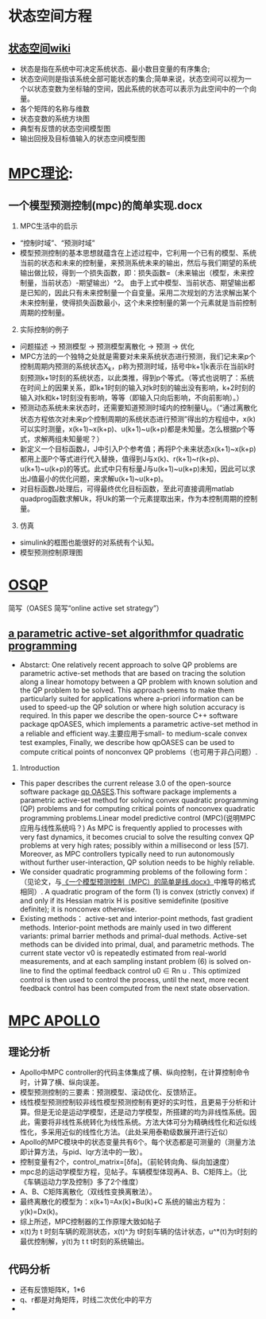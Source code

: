 # 状态空间方程
## [状态空间wiki](https://zh.m.wikipedia.org/zh-cn/%E7%8A%B6%E6%80%81%E7%A9%BA%E9%97%B4)
* 状态是指在系统中可决定系统状态、最小数目变量的有序集合;
* 状态空间则是指该系统全部可能状态的集合;简单来说，状态空间可以视为一个以状态变数为坐标轴的空间，因此系统的状态可以表示为此空间中的一个向量。 
* 各个矩阵的名称与维数
* 状态变数的系统方块图
* 典型有反馈的状态空间模型图
* 输出回授及目标值输入的状态空间模型图

# [MPC理论](https://github.com/YuXianYuan/model-predictive-control-demo):
## 一个模型预测控制(mpc)的简单实现.docx
1. MPC生活中的启示
* “控制时域”、“预测时域”
* 模型预测控制的基本思想就蕴含在上述过程中，它利用一个已有的模型、系统当前的状态和未来的控制量，来预测系统未来的输出，然后与我们期望的系统输出做比较，得到一个损失函数，即：损失函数=（未来输出（模型，未来控制量，当前状态）-期望输出）^2。
  由于上式中模型、当前状态、期望输出都是已知的，因此只有未来控制量一个自变量。采用二次规划的方法求解出某个未来控制量，使得损失函数最小，这个未来控制量的第一个元素就是当前控制周期的控制量。
2. 实际控制的例子
* 问题描述 -> 预测模型 -> 预测模型离散化 -> 预测 -> 优化
* MPC方法的一个独特之处就是需要对未来系统状态进行预测，我们记未来p个控制周期内预测的系统状态X<sub>k</sub>，p称为预测时域，括号中k+1|k表示在当前k时刻预测k+1时刻的系统状态，以此类推，得到p个等式。（等式也说明了：系统在时间上的因果关系，即k+1时刻的输入对k时刻的输出没有影响，k+2时刻的输入对k和k+1时刻没有影响，等等（即输入只向后影响，不向前影响）。）
* 预测动态系统未来状态时，还需要知道预测时域内的控制量U<sub>k</sub>。（“通过离散化状态方程依次对未来p个控制周期的系统状态进行预测”得出的方程组中，x(k)可以实时测量，x(k+1)~x(k+p)、u(k+1)~u(k+p)都是未知量。怎么根据p个等式，求解两组未知量呢？）
* 新定义一个目标函数J，J中引入P个参考值；再将P个未来状态x(k+1)~x(k+p)都用上面P个等式进行代入替换，值得到J与x(k)、r(k+1)~r(k+p)、u(k+1)~u(k+p)的等式。此式中只有标量J与u(k+1)~u(k+p)未知，因此可以求出J值最小的优化问题，来求解u(k+1)~u(k+p)。
* 对目标函数J处理后，可得最终优化目标函数，至此可直接调用matlab quadprog函数求解Uk，将Uk的第一个元素提取出来，作为本控制周期的控制量。
3. 仿真
* simulink的框图也能很好的对系统有个认知。
* 模型预测控制原理图

# [OSQP](https://osqp.org/docs/examples/mpc.html) 
简写（OASES 简写“online active set strategy”）
## [a parametric active-set algorithmfor quadratic programming](https://link.springer.com/article/10.1007/s12532-014-0071-1)
* Abstarct: One relatively recent approach to solve QP problems are parametric active-set methods that are based on tracing the solution along a linear homotopy between a QP problem with known solution and the QP problem to be solved. This approach seems to make them particularly suited for applications where a-priori information can be used to speed-up the QP solution or where high solution accuracy is required. In this paper we describe the open-source C++ software package qpOASES, which implements a parametric active-set method in a reliable and efficient way.主要应用于small- to medium-scale convex test examples, Finally, we describe how qpOASES can be used to compute critical points of nonconvex QP problems（也可用于非凸问题）.
1. Introduction
* This paper describes the current release 3.0 of the open-source software package [qp OASES](https://github.com/coin-or/qpOASES).This software package implements a parametric active-set method for solving convex quadratic programming (QP) problems and for computing critical points of nonconvex quadratic programming problems.Linear model predictive control (MPC)(说明MPC应用与线性系统吗？) As MPC is frequently applied to processes with very fast dynamics, it becomes crucial to solve the resulting convex QP problems at very high rates; possibly within a millisecond or less [57]. Moreover, as MPC controllers typically need to run autonomously without further user-interaction, QP solution needs to be highly reliable.
* We consider quadratic programming problems of the following form：（见论文，与[《一个模型预测控制（MPC）的简单是线.docx》]()中推导的格式相同）. A quadratic program of the form (1) is convex (strictly convex) if and only if its Hessian matrix H is positive semidefinite (positive definite); it is nonconvex otherwise. 
* Existing methods： active-set and interior-point methods,  fast gradient methods. Interior-point methods are mainly used in two different variants: primal barrier methods and primal-dual methods.  Active-set methods can be divided into primal, dual, and parametric methods. The current state vector v0 is repeatedly estimated from real-world measurements, and at each sampling instant problem (6) is solved on-line to find the optimal feedback control u0 ∈ Rn u . This optimized control is then used to control the process, until the next, more recent feedback control has been computed from the next state observation.




# [MPC APOLLO](https://blog.csdn.net/u013914471/article/details/83824490)
## 理论分析
* Apollo中MPC controller的代码主体集成了横、纵向控制，在计算控制命令时，计算了横、纵向误差。
* 模型预测控制的三要素：预测模型、滚动优化、反馈矫正。
* 线性模型预测控制较非线性模型预测控制有更好的实时性，且更易于分析和计算。但是无论是运动学模型，还是动力学模型，所搭建的均为非线性系统。因此，需要将非线性系统转化为线性系统。方法大体可分为精确线性化和近似线性化，多采用近似的线性化方法。（此处采用泰勒级数展开进行近似）
* Apollo的MPC模块中的状态变量共有6个。每个状态都是可测量的（测量方法即计算方法，与pid、lqr方法中的一致）。
* 控制变量有2个，control_matrix=[δf​a​]。（前轮转向角、纵向加速度）
* mpc总的运动学模型方程，见帖子。车辆模型体现再A、B、C矩阵上。（比《车辆运动力学及控制》多了2个维度）
* A、B、C矩阵离散化（双线性变换离散法）。
* 最终离散化的模型为：x(k+1)=Ax(k)+Bu(k)+C  系统的输出方程为：y(k)=Dx(k)。
* 综上所述，MPC控制器的工作原理大致如帖子
* x(t)为 t 时刻车辆的观测状态，x(t)^​为 t时刻车辆的估计状态，u^*(t)为t时刻的最优控制解，y(t)为 t t t时刻的系统输出。
## 代码分析
* 还有反馈矩阵K，1*6
* q、r都是对角矩阵，时线二次优化中的平方
* 

